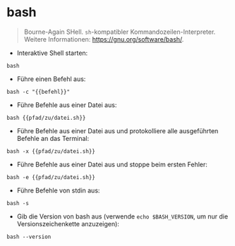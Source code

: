 # bash

> Bourne-Again SHell.
> `sh`-kompatibler Kommandozeilen-Interpreter.
> Weitere Informationen: <https://gnu.org/software/bash/>.

- Interaktive Shell starten:

`bash`

- Führe einen Befehl aus:

`bash -c "{{befehl}}"`

- Führe Befehle aus einer Datei aus:

`bash {{pfad/zu/datei.sh}}`

- Führe Befehle aus einer Datei aus und protokolliere alle ausgeführten Befehle an das Terminal:

`bash -x {{pfad/zu/datei.sh}}`

- Führe Befehle aus einer Datei aus und stoppe beim ersten Fehler:

`bash -e {{pfad/zu/datei.sh}}`

- Führe Befehle von stdin aus:

`bash -s`

- Gib die Version von bash aus (verwende `echo $BASH_VERSION`, um nur die Versionszeichenkette anzuzeigen):

`bash --version`
